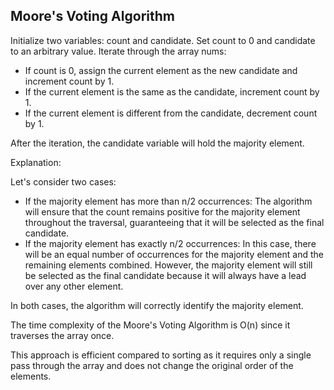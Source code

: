 ## Moore's Voting Algorithm

Initialize two variables: count and candidate. Set count to 0 and candidate to an arbitrary value.
Iterate through the array nums:
- If count is 0, assign the current element as the new candidate and increment count by 1.
- If the current element is the same as the candidate, increment count by 1.
- If the current element is different from the candidate, decrement count by 1.

After the iteration, the candidate variable will hold the majority element.

Explanation:

Let's consider two cases:
- If the majority element has more than n/2 occurrences:
  The algorithm will ensure that the count remains positive for the majority element throughout the traversal, guaranteeing that it will be selected as the final candidate.
- If the majority element has exactly n/2 occurrences:
  In this case, there will be an equal number of occurrences for the majority element and the remaining elements combined.
However, the majority element will still be selected as the final candidate because it will always have a lead over any other element.

In both cases, the algorithm will correctly identify the majority element.

The time complexity of the Moore's Voting Algorithm is O(n) since it traverses the array once.

This approach is efficient compared to sorting as it requires only a single pass through the array and does not change the original order of the elements.
